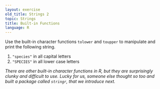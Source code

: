 ```yaml
---
layout: exercise
old_title: Strings 2
topic: Strings
title: Built-in Functions
language: R
---
```


Use the built-in character functions `tolower` and `toupper` to manipulate and print the following string.

1. `"species"` in all capital letters
2. `"SPECIES"` in all lower case letters

*There are other built-in character functions in R, but they are surprisingly clunky and difficult to use. Lucky for us, someone else thought so too and built a package called `stringr`, that we introduce next.* 



